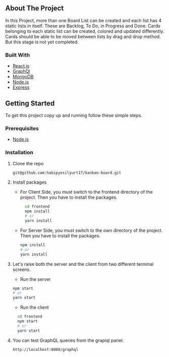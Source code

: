 ## About The Project

In this Project, more than one Board List can be created and each list has 4 static lists in itself. These are Backlog, To Do, in Progress and Done. Cards belonging to each static list can be created, colored and updated differently. Cards should be able to be moved between lists by drag and drop method. But this stage is not yet completed.

### Built With

- [React.js](https://reactjs.org/)
- [GraphQl](https://graphql.org/)
- [MongoDB](https://www.mongodb.com/)
- [Node.js](https://nodejs.org/en/)
- [Express](https://expressjs.com/)


## Getting Started

To get this project copy up and running follow these simple steps.

### Prerequisites

- [Node.js](https://nodejs.org/en/)

### Installation

1. Clone the repo
   ```sh
   git@github.com:habipyesilyurt17/kanban-board.git
   ```
2. Install packages
    - For Client Side, you must switch to the frontend directory of the project. Then you have to install the packages.
      ```sh
        cd frontend
        npm install
        # or
        yarn install
      ```
    - For Server Side, you must switch to the own directory of the project. Then you have to install the packages.
        ```sh
        npm install
        # or
        yarn install
      ```
3. Let's raise both the server and the client from two different terminal screens.
      - Run the server
      ```bash
      npm start
      # or
      yarn start
      ```

    - Run the client
    ```bash
      cd frontend
      npm start
      # or
      yarn start
    ```
4. You can test GraphQL queries from the grapiql panel.
    ```sh
    http://localhost:8000/graphql
    ```
